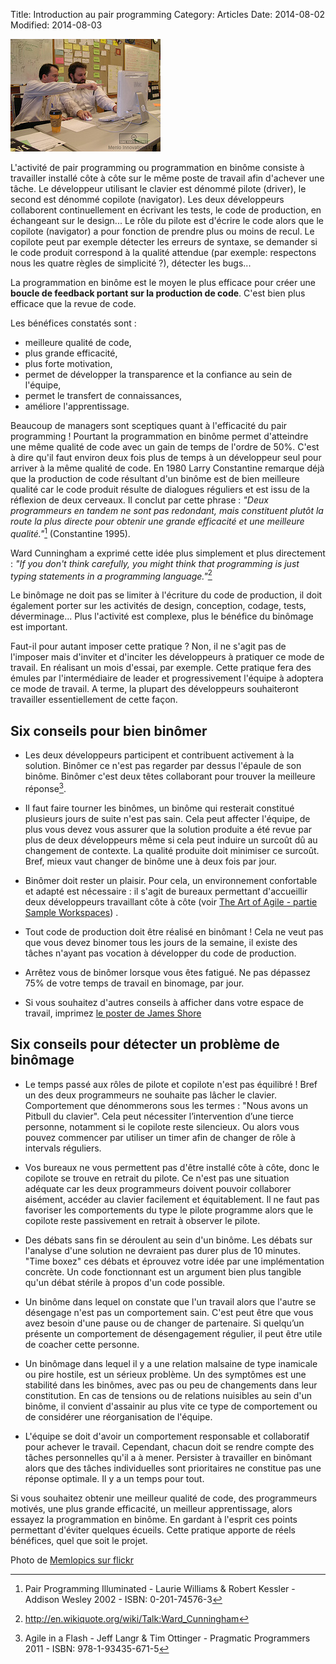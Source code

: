 Title: Introduction au pair programming
Category: Articles
Date: 2014-08-02
Modified: 2014-08-03


![Photo pair programming](images/photo_pair_programming.jpg) 
 
L'activité de pair programming ou programmation en binôme consiste à
travailler installé côte à côte sur le même poste de travail afin d'achever
une tâche. Le développeur utilisant le clavier est dénommé pilote (driver), le
second est dénommé copilote (navigator). Les deux développeurs collaborent
continuellement en écrivant les tests, le code de production, en échangeant
sur le design... Le rôle du pilote est d'écrire le code alors que le copilote 
(navigator) a pour fonction de prendre plus ou moins de recul. Le
copilote peut par exemple détecter les erreurs de syntaxe, se demander si le
code produit correspond à la qualité attendue (par exemple: respectons nous les quatre
règles de simplicité ?), détecter les bugs...

La programmation en binôme est le moyen le plus efficace pour créer une **boucle
de feedback portant sur la production de code**. C'est bien plus efficace que la
revue de code.

Les bénéfices constatés sont : 

* meilleure qualité de code,
* plus grande efficacité,
* plus forte motivation,
* permet de développer la transparence et la confiance au sein de l'équipe,
* permet le transfert de connaissances,
* améliore l'apprentissage.

Beaucoup de managers sont sceptiques quant à l'efficacité du pair programming
! Pourtant la programmation en binôme permet d'atteindre une même qualité de
code avec un gain de temps de l'ordre de 50%.  C'est à dire qu'il faut environ
deux fois plus de temps à un développeur seul pour arriver à la même  qualité
de code. En 1980 Larry Constantine remarque déjà que la production de code
résultant d'un binôme est de bien meilleure qualité car le code produit
résulte de dialogues réguliers et est issu de la réflexion de deux cerveaux.
Il conclut par cette phrase : *"Deux programmeurs en tandem ne sont pas
redondant, mais constituent plutôt la route la plus directe pour obtenir une
grande efficacité et  une meilleure qualité."*[^PairIllu] (Constantine 1995).

Ward Cunningham a exprimé cette idée plus simplement et plus directement 
 : *"If you don't think carefully, you might think that
programming is just typing statements in a programming language."*[^Ward]

Le binômage ne doit pas se limiter à l'écriture du code de production, il doit
également porter sur les activités de design, conception, codage, tests,
déverminage... Plus l'activité est complexe, plus le bénéfice du binômage est
important.

Faut-il pour autant imposer cette pratique ? Non, il ne s'agit pas de
l'imposer mais d'inviter et d'inciter les développeurs à pratiquer ce mode de
travail. En réalisant un mois d'essai, par exemple. Cette pratique fera des
émules par l'intermédiaire de leader et progressivement l'équipe à adoptera
ce mode de travail. A terme, la plupart des développeurs souhaiteront travailler
essentiellement de cette façon.

## Six conseils pour bien binômer

* Les deux développeurs participent et contribuent activement à la solution.
Binômer ce n'est pas regarder par dessus l'épaule de son binôme. Binômer c'est
deux têtes collaborant pour trouver la meilleure réponse[^AgileFlash].

* Il faut faire tourner les binômes, un binôme qui resterait constitué
plusieurs jours de suite n'est pas sain. Cela peut affecter l'équipe, de plus
vous devez vous assurer que la solution produite a été revue par plus de deux
développeurs même si cela peut induire un surcoût dû au changement de
contexte. La qualité produite doit minimiser ce surcoût. Bref, mieux vaut
changer de binôme une à deux fois par jour. 

* Binômer doit rester un plaisir. Pour cela, un environnement
confortable et adapté est nécessaire : il s'agit de bureaux permettant d'accueillir deux
développeurs travaillant côte à côte (voir [The Art of Agile - partie Sample Workspaces](http://www.jamesshore.com/Agile-Book/sit_together.html)) .

* Tout code de production doit être réalisé en binômant ! Cela ne veut pas que
vous devez binomer tous les jours de la semaine, il existe des tâches n'ayant
pas vocation à développer du code de production.

* Arrêtez vous de binômer lorsque vous êtes fatigué. Ne pas dépassez 75% de
votre temps de travail en binomage, par jour.

* Si vous souhaitez d'autres conseils à afficher dans votre espace de travail, imprimez 
[le poster de James Shore](http://www.jamesshore.com/Agile-Book/pair_programming.html)

## Six conseils pour détecter un problème de binômage

* Le temps passé aux rôles de pilote et copilote n'est pas équilibré ! Bref un
des deux programmeurs ne souhaite pas lâcher le clavier. Comportement que
dénommerons sous les termes : "Nous avons un Pitbull du clavier". Cela peut
nécessiter l’intervention d’une tierce personne, notamment si le copilote
reste silencieux. Ou alors vous pouvez commencer par utiliser un timer afin de changer
de rôle à intervals réguliers.

* Vos bureaux ne vous permettent pas d'être installé côte à côte, donc le copilote
se trouve en retrait du pilote. Ce n'est pas une situation adéquate car les
deux programmeurs doivent pouvoir collaborer aisément, accéder au clavier
facilement et équitablement. Il ne faut pas favoriser les comportements du
type le pilote programme alors que le copilote reste passivement en retrait à
observer le pilote.

* Des débats sans fin se déroulent au sein d'un binôme. Les débats sur
l'analyse d'une solution ne devraient pas durer plus de 10 minutes. "Time boxez"
ces débats et éprouvez votre idée par une implémentation concrète. Un code
fonctionnant est un argument bien plus tangible qu'un débat stérile à propos
d'un code possible.

* Un binôme dans lequel on constate que l'un travail alors que l'autre se
désengage n'est pas un comportement sain. C'est peut être que vous avez besoin
d'une pause ou de changer de partenaire. Si quelqu’un présente un comportement
de désengagement régulier, il peut être utile de coacher cette personne.

* Un binômage dans lequel il y a une relation malsaine de type inamicale ou
pire hostile, est un sérieux problème. Un des symptômes est une stabilité dans
les binômes, avec pas ou peu de changements dans leur constitution. En cas
de tensions ou de relations nuisibles au sein d'un binôme, il convient d'assainir
au plus vite ce type de comportement ou de considérer une réorganisation de
l'équipe.

* L'équipe se doit d'avoir un comportement responsable et collaboratif pour
achever le travail. Cependant, chacun doit se rendre compte des tâches
personnelles qu'il a à mener. Persister à travailler en binômant alors
que des tâches individuelles sont prioritaires ne constitue pas une réponse 
optimale. Il y a un temps pour tout.

Si vous souhaitez obtenir une meilleur qualité de code, des programmeurs
motivés, une plus grande efficacité, un meilleur apprentissage, alors essayez
la programmation en binôme. En gardant à l'esprit ces points permettant
d'éviter quelques écueils. Cette pratique apporte de réels bénéfices, quel que
soit le projet.

[^PairIllu]: Pair Programming Illuminated - Laurie Williams & Robert Kessler - Addison Wesley 2002 - ISBN: 0-201-74576-3 
[^Ward]: http://en.wikiquote.org/wiki/Talk:Ward_Cunningham
[^AgileFlash]: Agile in a Flash - Jeff Langr & Tim Ottinger - Pragmatic Programmers 2011 - ISBN: 978-1-93435-671-5

Photo de [Memlopics sur flickr](https://www.flickr.com/photos/menlopics/)